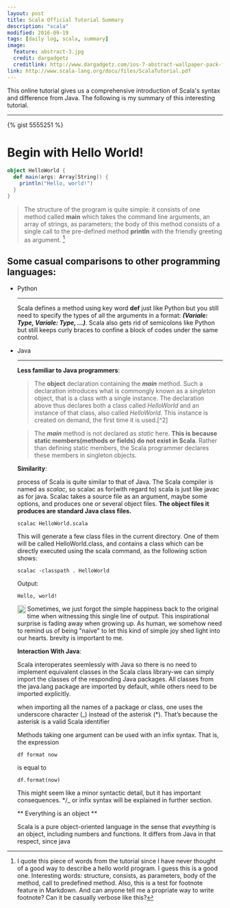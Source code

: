 ```yaml
---
layout: post
title: Scala Official Tutorial Summary
description: "scala"
modified: 2016-09-19
tags: [daily log, scala, summary]
image:
  feature: abstract-3.jpg
  credit: dargadgetz
  creditlink: http://www.dargadgetz.com/ios-7-abstract-wallpaper-pack-for-iphone-5-and-ipod-touch-retina/
link: http://www.scala-lang.org/docu/files/ScalaTutorial.pdf
---
```


This online tutorial gives us a comprehensive introduction of Scala's syntax and difference from Java. The following is my summary of this interesting tutorial.

---

{% gist 5555251 %}

# Begin with Hello World!

```scala
object HelloWorld {
  def main(args: Array[String]) {
    println("Hello, world!")
  }
}
```

>The structure of the program is quite simple: it consists of one method called **main** which takes the command line arguments, an array of strings, as parameters; the body of this method consists of a single call to the pre-defined method **println** with the friendly greeting as argument. [^1]

## Some casual comparisons to other programming languages:

* Python

	----

	Scala defines a method using key word **def** just like Python but you still need to specify the types of all the arguments in a format: ***(Variale: Type, Variale: Type,  ...)***. Scala also gets rid of semicolons like Python but still keeps curly braces to confine a block of codes under the same control. 
* Java
	
	----

	**Less familiar to Java programmers**:

	>The **object** declaration containing the ***main*** method. Such a declaration introduces what is commongly known as a *singleton* object, that is a class with a single instance. The declaration above thus declares both a class called *HelloWorld* and an instance of that class, also called *HelloWorld*. This instance is created on demand, the first time it is used.[^2]

	>The ***main*** method is not declared as *static* here. **This is because static members(methods or fields) do not exist in Scala**. Rather than defining static members, the Scala programmer declares these members in singleton objects.

	 **Similarity**:

	process of Scala is quite similar to that of Java. The Scala compiler is named as *scalac*, so scalac as for(with regard to) scala is just like javac as for java. Scalac takes a source file as an argument, maybe some options, and produces one or several object files. **The object files it produces are standard Java class files.**


	
	  scalac HelloWorld.scala
	

	This will generate a few class files in the current directory. One of them will be called HelloWorld.class, and contains a class which can be directly executed using the scala command, as the following sction shows:

	
	  scalac -classpath . HelloWorld
	

	Output:
	  
	  Hello, world!
	

	<img src="{{sites.url}}/images/thinking_emoji.jpg" width="20" heihgt="20" align="left">


	Sometimes, we just forgot the simple happiness back to the original time when witnessing this single line of output. This inspirational surprise is fading away when growing up. As human, we somehow need to remind us of being "naive" to let this kind of simple joy shed light into our hearts. brevity is important to me.

	**Interaction With Java**:

	Scala interoperates seemlessly with Java so there is no need to implement equivalent classes in the Scala class library-we can simply import the classes of the responding Java packages.
	All classes from the java.lang package are imported by default, while others need to be imported explicitly.

	when importing all the names of a package or class, one uses the underscore character (_) instead of the asterisk (*). That’s because the asterisk is a valid Scala identifier

	Methods taking one argument can be used with an infix syntax. That is, the expression 

	  df format now

	is equal to 

	  df.format(now)
	This might seem like a minor syntactic detail, but it has important consequences. */_ or infix syntax will be explained in further section.

	** Everything is an object **

	Scala is a pure object-oriented language in the sense that *eveything* is an object, including numbers and functions. It differs from Java in that respect, since java






[^1]: I quote this piece of words from the tutorial since I have never thought of a good way to describe a hello world program. I guess this is a good one. Interesting words: structure, consists, as parameters, body of the method, call to predefined method. Also, this is a test for footnote feature in Markdown. And can anyone tell me a propriate way to write footnote? Can it be casually verbose like this?



